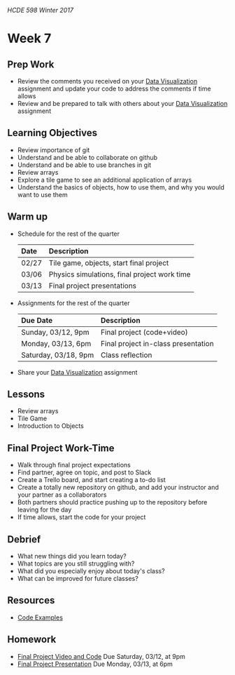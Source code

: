 _HCDE 598 Winter 2017_

# Week 7

## Prep Work
* Review the comments you received on your [Data Visualization](../week5/homework/data-visualization.md) assignment and update your code to address the comments if time allows
* Review and be prepared to talk with others about your [Data Visualization](../week5/homework/data-visualization.md) assignment

## Learning Objectives
* Review importance of git
* Understand and be able to collaborate on github
* Understand and be able to use branches in git
* Review arrays
* Explore a tile game to see an additional application of arrays
* Understand the basics of objects, how to use them, and why you would want to use them

## Warm up
* Schedule for the rest of the quarter
	
	| Date | Description |
	| :--- | :--- |
	| 02/27 | Tile game, objects, start final project |
	| 03/06 | Physics simulations, final project work time |
	| 03/13 | Final project presentations |

* Assignments for the rest of the quarter

	| Due Date | Description |
	| :--- | :--- |
	| Sunday, 03/12, 9pm | Final project (code+video) |
	| Monday, 03/13, 6pm | Final project in-class presentation |
	| Saturday, 03/18, 9pm | Class reflection |

* Share your [Data Visualization](../week5/homework/data-visualization.md) assignment

## Lessons
* Review arrays
* Tile Game
* Introduction to Objects

## Final Project Work-Time
* Walk through final project expectations
* Find partner, agree on topic, and post to Slack 
* Create a Trello board, and start creating a to-do list
* Create a totally new repository on github, and add your instructor and your partner as a collaborators
* Both partners should practice pushing up to the repository before leaving for the day
* If time allows, start the code for your project

## Debrief
* What new things did you learn today?
* What topics are you still struggling with?
* What did you especially enjoy about today's class?
* What can be improved for future classes?

## Resources
* [Code Examples](code)

## Homework
* [Final Project Video and Code](../../final-project.md) Due Saturday, 03/12, at 9pm
* [Final Project Presentation](../../final-project.md) Due Monday, 03/13, at 6pm